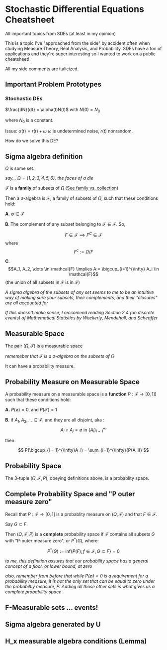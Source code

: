 # Stochastic Differential Equations Cheatsheet

All important topics from SDEs (at least in my opinion)

This is a topic I've "approached from the side" by accident often when studying Measure Theory, Real Analysis, and Probability. SDEs have a ton of applications and they're super interesting so I wanted to work on a public cheatsheet!

All my side comments are italicized. 

## Important Problem Prototypes 

### Stochastic DEs

$\frac{dN}{dt} = \alpha(t)N(t)$ with $N(0) = N_0$

where $N_0$ is a constant.

Issue: $\alpha(t) = r(t) + \omega$
$\omega$ is undetermined noise, $r(t)$ nonrandom. 

How do we solve this DE?

## Sigma algebra definition

$\Omega$ is some set.

*say... $\Omega = \{1,2,3,4,5,6\}$, the faces of a die*

$\mathcal{F}$ is a **family** of subsets of $\Omega$ ([See family vs. collection](https://www.samuel-drapeau.info/math/2015/10/04/family-vs-collection/#:~:text=Typical%20examples%20of%20families%20are,ten%20times%20the%20number%201.))

Then a $\sigma$-algebra is $\mathcal{F}$, a family of subsets of $\Omega$, such that these conditions hold:

**A**. $\emptyset \in \mathcal{F}$

**B**. The complement of any subset belonging to $\mathcal{F} \in \mathcal{F}$. So,  

$$F \in \mathcal{F} \implies F^C \in \mathcal{F}$$ where $$F^c := \Omega / F$$

**C**. $$A_1, A_2, \dots \in \mathcal{F} \implies A:= \bigcup_{i=1}^{\infty} A_i \in \mathcal{F}$$ (the union of all subsets in $\mathcal{F}$ is in $\mathcal{F}$)

*A sigma algebra of the subsets of any set seems to me to be an intuitive way of making sure your subsets, their complements, and their "closures" are all accounted for*

*If this doesn't make sense, I reccomend reading Section 2.4 (on discrete events) of Mathematical Statistics by Wackerly, Mendehall, and Scheaffer*

## Measurable Space 

The pair $(\Omega, \mathcal{F})$ is a measurable space 

*rememeber that* $\mathcal{F}$ *is a* $\sigma$*-algebra on the subsets of* $\Omega$

It can have a probability measure. 

## Probability Measure on Measurable Space 

A probability measure on a measurable space is a **function** $P:\mathcal{F} \to [0,1]$) such that these conditions hold:

**A.** $P(\emptyset) = 0$, and $P(\mathcal{F}) = 1$

**B.** if $A_1, A_2, \dots \in \mathcal{F}$, and they are all disjoint, aka : $$A_i \cap A_j = \emptyset \text{ in } \{A_i\}_{i=1}^{\infty}$$

then 

$$
P(\bigcup_{i = 1}^{\infty}A_i) = \sum_{i=1}^{\infty}{P(A_i)}
$$


## Probability Space 

The 3-tuple $(\Omega, \mathcal{F}, P)$, obeying definitions above, is a probablity space. 

## Complete Probability Space and "P outer measure zero" 

Recall that $P:\mathcal{F} \to [0,1]$ is a probablity measure on $(\Omega,\mathcal{F})$ and that $F \in \mathcal{F}$. 

Say $G \subset F$. 

Then $(\Omega, \mathcal{F}, P)$ is a **complete** probability space if $\mathcal{F}$ contains all subsets $G$ with "P-outer measure zero", or $P^*(G)$, where:

$$
P^*(G) := \text{inf}\{P(F); f \in \mathcal{F}, G \subset F\} = 0
$$

*to me, this definition assures that our probability space has a general concept of a floor, or lower bound, at zero*

*also, remember from before that while $P(\emptyset) = 0$ is a requirement for a probability measure, it is not the only set that can be equal to zero under the probabiltiy measure, P. Adding all those other sets is what gives us a complete probability space*

## F-Measurable sets ... events!

## Sigma algebra generated by U

## H_x measurable algebra conditions (Lemma)

